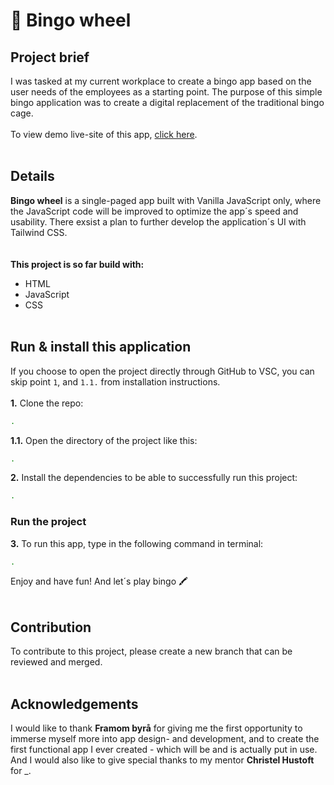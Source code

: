 # 🎱 Bingo wheel
<!-- <img src="/assets/homepage.png" alt="Alt text"> -->
## Project brief
I was tasked at my current workplace to create a bingo app based on the user needs of the employees as a starting point. The purpose of this simple bingo application was to create a digital replacement of the traditional bingo cage.  
<br>
To view demo live-site of this app, [click here](https://bingowheel-demo1.netlify.app/). 
<br><br>
## Details
**Bingo wheel** is a single-paged app built with Vanilla JavaScript only, where the JavaScript code will be improved to optimize the app´s speed and usability. There exsist a plan to further develop the application´s UI with Tailwind CSS.   
<br><br>
**This project is so far build with:**
* HTML
* JavaScript
* CSS
<br><br>

## Run & install this application
If you choose to open the project directly through GitHub to VSC, you can skip point `1`, and `1.1.` from installation instructions.
<br>
<br>
**1.** Clone the repo:
```bash
.
```
**1.1.** Open the directory of the project like this:
```bash
.
```
**2.** Install the dependencies to be able to successfully run this project:
```bash
.
```
### Run the project
**3.** To run this app, type in the following command in terminal:
```bash
.
```
Enjoy and have fun! And let´s play bingo 🖍️
<br><br>

## Contribution
To contribute to this project, please create a new branch that can be reviewed and merged.
<br><br>

## Acknowledgements
I would like to thank <b>Framom byrå</b> for giving me the first opportunity to immerse myself more into app design- and development, and to create the first functional app I ever created - which will be and is actually put in use. And I would also like to give special thanks to my mentor <b>Christel Hustoft</b> for _. 

